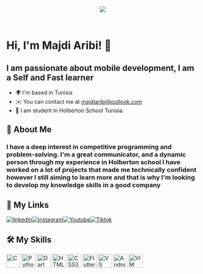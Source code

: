 
<p align="center">
<img src="https://media.giphy.com/media/26u4nJPf0JtQPdStq/giphy.gif">
</p>
</br>


# Hi, I'm Majdi Aribi! 👋

I am passionate about mobile development, I am a Self and Fast learner 
------------------------------------------------------------------

* 🌍 I'm based in Tunisia
* ✉️  You can contact me at [majdiaribi@outlook.com](mailto:majdiaribi@outlook.com)
* 🧠 I am student in Holberton School Tunisia.


## 🚀 About Me
### I have a deep interest in competitive programming and problem-solving. I'm a great communicator, and a dynamic person through my experience in Holberton school I have worked on a lot of projects that made me technically confident however I still aiming to learn more and that is why I'm looking to develop my knowledge skills in a good company





## 🔗  My Links

[![linkedin](https://img.shields.io/badge/linkedin-0A66C2?style=for-the-badge&logo=linkedin&logoColor=white)](https://www.linkedin.com/in/aribimajdi/)[![instagram](https://img.shields.io/badge/Instagram-1DA1F2?style=for-the-badge&logo=instagram&logoColor=white&color=black)](https://www.instagram.com/majdi.developer/)[![Youtube](https://img.shields.io/badge/Youtube-1DA1F2?style=for-the-badge&logo=youtube&logoColor=white&color=red)](https://www.youtube.com/channel/UCuX1Dc5Bz3rrER49IZk8-Cg)[![Tiktok](https://img.shields.io/badge/Tiktok-1DA1F2?style=for-the-badge&logo=tiktok&logoColor=white&color=black)](https://www.tiktok.com/@majdiaribi?lang=fr)



## 🛠  My Skills

<a href="https://docs.microsoft.com/en-us/cpp/?view=msvc-170" target="_blank" rel="noreferrer"><img src="https://raw.githubusercontent.com/danielcranney/readme-generator/main/public/icons/skills/c-colored.svg" width="36" height="36" alt="C" /></a> <a href="https://www.python.org/" target="_blank" rel="noreferrer"><img src="https://raw.githubusercontent.com/danielcranney/readme-generator/main/public/icons/skills/python-colored.svg" width="36" height="36" alt="Python" /></a> <a href="https://dart.dev/" target="_blank" rel="noreferrer"><img src="https://avatars.githubusercontent.com/u/1609975?s=280&v=4" width="36" height="36" alt="Dart" /></a> <a href="https://developer.mozilla.org/en-US/docs/Glossary/HTML5" target="_blank" rel="noreferrer"><img src="https://raw.githubusercontent.com/danielcranney/readme-generator/main/public/icons/skills/html5-colored.svg" width="36" height="36" alt="HTML5" /></a>  <a href="https://www.w3.org/TR/CSS/#css" target="_blank" rel="noreferrer"><img src="https://raw.githubusercontent.com/danielcranney/readme-generator/main/public/icons/skills/css3-colored.svg" width="36" height="36" alt="CSS3" /></a> <a href="https://flutter.dev/" target="_blank" rel="noreferrer"><img src="https://raw.githubusercontent.com/danielcranney/readme-generator/main/public/icons/skills/flutter-colored.svg" width="36" height="36" alt="Flutter" /></a> <a href="https://code.visualstudio.com/" target="_blank" rel="noreferrer"><img src="https://upload.wikimedia.org/wikipedia/commons/thumb/9/9a/Visual_Studio_Code_1.35_icon.svg/1200px-Visual_Studio_Code_1.35_icon.svg.png" width="36" height="36" alt="VS Code" /></a> <a href="https://developer.android.com/studio" target="_blank" rel="noreferrer"><img src="https://upload.wikimedia.org/wikipedia/commons/thumb/e/e3/Android_Studio_Icon_%282014-2019%29.svg/1200px-Android_Studio_Icon_%282014-2019%29.svg.png" width="36" height="36" alt="Android Studio" /></a> <a href="https://www.vim.org/" target="_blank" rel="noreferrer"><img src="https://upload.wikimedia.org/wikipedia/commons/thumb/4/4f/Icon-Vim.svg/1200px-Icon-Vim.svg.png" width="36" height="36" alt="VIM" /></a>
 <!--
 <a href="https://docs.microsoft.com/en-us/dotnet/csharp/" target="_blank" rel="noreferrer"><img src="https://raw.githubusercontent.com/danielcranney/readme-generator/main/public/icons/skills/csharp-colored.svg" width="36" height="36" alt="C#" /></a>

<a href="https://developer.mozilla.org/en-US/docs/Web/JavaScript" target="_blank" rel="noreferrer"><img src="https://raw.githubusercontent.com/danielcranney/readme-generator/main/public/icons/skills/javascript-colored.svg" width="36" height="36" alt="Javascript" /></a>
 <a href="https://getbootstrap.com/" target="_blank" rel="noreferrer"><img src="https://raw.githubusercontent.com/danielcranney/readme-generator/main/public/icons/skills/bootstrap-colored.svg" width="36" height="36" alt="Bootstrap" /></a>
<a href="https://www.mysql.com/" target="_blank" rel="noreferrer"><img src="https://raw.githubusercontent.com/danielcranney/readme-generator/main/public/icons/skills/mysql-colored.svg" width="36" height="36" alt="MySQL" /></a>
<a href="https://www.mongodb.com/" target="_blank" rel="noreferrer"><img src="https://raw.githubusercontent.com/danielcranney/readme-generator/main/public/icons/skills/mongodb-colored.svg" width="36" height="36" alt="MongoDB" /></a>
<a href="https://firebase.google.com/" target="_blank" rel="noreferrer"><img src="https://raw.githubusercontent.com/danielcranney/readme-generator/main/public/icons/skills/firebase-colored.svg" width="36" height="36" alt="Firebase" /></a>
<a href="https://flask.palletsprojects.com/en/2.0.x/" target="_blank" rel="noreferrer"><img src="https://raw.githubusercontent.com/danielcranney/readme-generator/main/public/icons/skills/flask-colored.svg" width="36" height="36" alt="Flask" /></a>
-->
 
</p>















